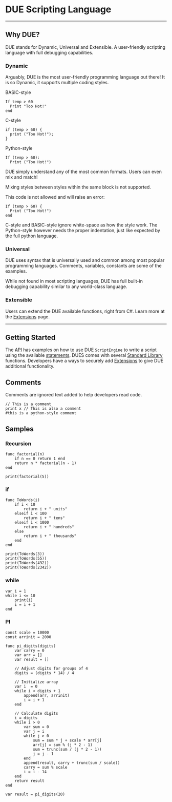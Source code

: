 # DUE Scripting Language
---

## Why DUE?
DUE stands for Dynamic, Universal and Extensible. A user-friendly scripting language with full debugging capabilities.

### Dynamic
Arguably, DUE is the most user-friendly programming language out there! It is so Dynamic, it supports multiple coding styles.

BASIC-style
```
If temp > 60
  Print "Too Hot!"
end
```
C-style

```
if (temp > 60) {
  print ("Too Hot!");
}
```

Python-style

```
If (temp > 60):
  Print ("Too Hot!")
```

DUE simply understand any of the most common formats. Users can even mix and match!

Mixing styles between styles within the same block is not supported. 

This code is not allowed and will raise an error:

```
If (temp > 60) {
  Print ("Too Hot!")
end
```

C-style and BASIC-style ignore white-space as how the style work. The Python-style however needs the proper indentation, just like expected by the full python language.

### Universal

DUE uses syntax that is universally used and common among most popular programming languages. Comments, variables, constants are some of the examples.

While not found in most scripting languages, DUE has full built-in debugging capability similar to any world-class language.

### Extensible

Users can extend the DUE available functions, right from C#. Learn more at the [Extensions](extensions.md) page.

---

## Getting Started

The [API](api.md) has examples on how to use DUE `ScriptEngine` to write a script using the available [statements](statements.md). DUES comes with several [Standard Library](standardlib.md) functions. Developers have a ways to securely add [Extensions](extensions.md) to give DUE additional functionality.


## Comments
Comments are ignored text added to help developers read code.

```
// This is a comment
print x // This is also a comment 
#this is a python-style comment
```

## Samples

### Recursion

```
func factorial(n)
    if n == 0 return 1 end
    return n * factorial(n - 1)
end

print(factorial(5))
```

### if

```
func ToWords(i)
    if i < 10
        return i + " units"
    elseif i < 100
        return i + " tens"
    elseif i < 1000
        return i + " hundreds"
    else
        return i + " thousands"
    end
end

print(ToWords(3))
print(ToWords(55))
print(ToWords(432))
print(ToWords(2342))
```

### while

```
var i = 1
while i <= 10
    print(i)
    i = i + 1
end
```

### PI

```
const scale = 10000
const arrinit = 2000

func pi_digits(digits)
    var carry = 0
    var arr = []
    var result = []

    // Adjust digits for groups of 4
    digits = (digits * 14) / 4

    // Initialize array
    var i  = 0
    while i < digits + 1
        append(arr, arrinit)
        i = i + 1
    end

    // Calculate digits
    i = digits
    while i > 0
        var sum = 0
        var j = i
        while j > 0
            sum = sum * j + scale * arr[j]
            arr[j] = sum % (j * 2 - 1)
            sum = trunc(sum / (j * 2 - 1))
            j = j - 1
        end
        append(result, carry + trunc(sum / scale))
        carry = sum % scale
        i = i - 14
    end
    return result
end

var result = pi_digits(20)
```
